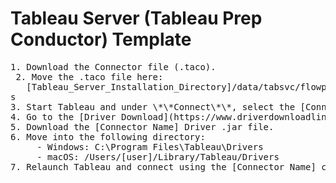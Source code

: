 # Tableau Server (Tableau Prep Conductor) Template

<pre>1. Download the Connector file (.taco).<br /> 2. Move the .taco file here:<br />   [Tableau_Server_Installation_Directory]/data/tabsvc/flowprocessor/Connectors
s<br />3. Start Tableau and under \*\*Connect\*\*, select the [Connector Name] connector. (\*\*Note:\*\* You'll be prompted if the driver is not yet installed. <br />4. Go to the [Driver Download](https://www.driverdownloadlinkhere.com) page.<br />5. Download the [Connector Name] Driver .jar file.<br />6. Move into the following directory:<br />     - Windows: C:\Program Files\Tableau\Drivers <br />     - macOS: /Users/[user]/Library/Tableau/Drivers<br />7. Relaunch Tableau and connect using the [Connector Name] connector. </pre> 